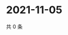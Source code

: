 # 2021-11-05

共 0 条

<!-- BEGIN WEIBO -->
<!-- 最后更新时间 Fri Nov 05 2021 02:10:08 GMT+0800 (China Standard Time) -->

<!-- END WEIBO -->
